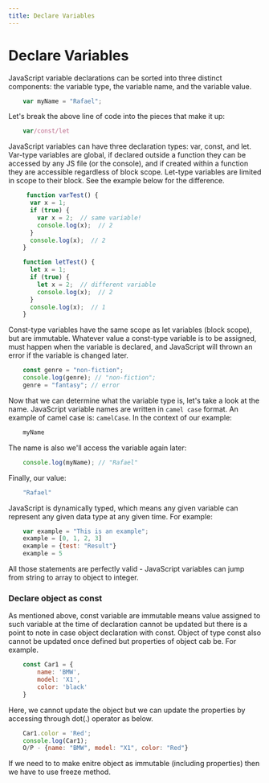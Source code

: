 ```yaml
---
title: Declare Variables
---
```


# Declare Variables

JavaScript variable declarations can be sorted into three distinct components: the variable type, the variable name, and the variable value.
```js
    var myName = "Rafael";
```
Let's break the above line of code into the pieces that make it up: 
```js
    var/const/let
```
JavaScript variables can have three declaration types: var, const, and let. Var-type variables are global, if declared outside a function they can be accessed by any JS file (or the console), and if created within a function they are accessible regardless of block scope. Let-type variables are limited in scope to their block. See the example below for the difference.
```js
     function varTest() {
      var x = 1;
      if (true) {
        var x = 2;  // same variable!
        console.log(x);  // 2
      }
      console.log(x);  // 2
    }

    function letTest() {
      let x = 1;
      if (true) {
        let x = 2;  // different variable
        console.log(x);  // 2
      }
      console.log(x);  // 1
    }
```
Const-type variables have the same scope as let variables (block scope), but are immutable. Whatever value a const-type variable is to be assigned, must happen when the variable is declared, and JavaScript will thrown an error if the variable is changed later.
```js
    const genre = "non-fiction";
    console.log(genre); // "non-fiction";
    genre = "fantasy"; // error
```
Now that we can determine what the variable type is, let's take a look at the name. JavaScript variable names are written in `camel case` format. An example of camel case is: `camelCase`. In the context of our example: 
```js
    myName
```
The name is also we'll access the variable again later:
```js
    console.log(myName); // "Rafael"
```
Finally, our value: 
```js
    "Rafael"
```
JavaScript is dynamically typed, which means any given variable can represent any given data type at any given time. For example: 
```js
    var example = "This is an example";
    example = [0, 1, 2, 3]
    example = {test: "Result"}
    example = 5
```
All those statements are perfectly valid - JavaScript variables can jump from string to array to object to integer.

### Declare object as const

As mentioned above, const variable are immutable means value assigned to such variable at the time of declaration cannot be updated but there is a point to note in case object declaration with const. Object of type const also cannot be updated once defined but properties of object cab be. For example.
```js
    const Car1 = {
        name: 'BMW',
        model: 'X1',
        color: 'black'
    }
```
Here, we cannot update the object but we can update the properties by accessing through dot(.) operator as below.
```js
    Car1.color = 'Red';
    console.log(Car1);
    O/P - {name: "BMW", model: "X1", color: "Red"}
``` 
If we need to to make enitre object as immutable (including properties) then we have to use freeze method.
